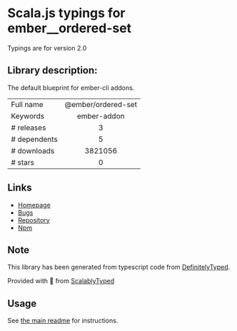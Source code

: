 
# Scala.js typings for ember__ordered-set

Typings are for version 2.0

## Library description:
The default blueprint for ember-cli addons.

|                    |                 |
| ------------------ | :-------------: |
| Full name          | @ember/ordered-set |
| Keywords           | ember-addon |
| # releases         | 3 |
| # dependents       | 5 |
| # downloads        | 3821056 |
| # stars            | 0 |

## Links
- [Homepage](https://github.com/emberjs/ember-ordered-set#readme)
- [Bugs](https://github.com/emberjs/ember-ordered-set/issues)
- [Repository](https://github.com/emberjs/ember-ordered-set)
- [Npm](https://www.npmjs.com/package/%40ember%2Fordered-set)
    


## Note
This library has been generated from typescript code from [DefinitelyTyped](https://definitelytyped.org).

Provided with :purple_heart: from [ScalablyTyped](https://github.com/oyvindberg/ScalablyTyped)

## Usage
See [the main readme](../../readme.md) for instructions.


